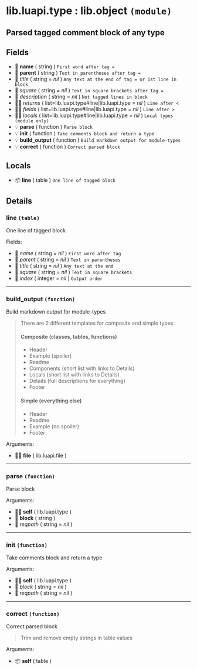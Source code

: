 # lib.luapi.type : lib.object `(module)`

## Parsed tagged comment block of any type

## Fields

- 📝 **name** ( string )
	`First word after tag =`
- 📝 **parent** ( string )
	`Text in parentheses after tag =`
- 📝 _title_ ( string = *nil* )
	`Any text at the end of tag = or 1st line in block`
- 📝 _square_ ( string = *nil* )
	`Text in square brackets after tag =`
- 📝 _description_ ( string = *nil* )
	`Not tagged lines in block`
- 👨‍👦 _returns_ ( list=lib.luapi.type#line|lib.luapi.type = *nil* )
	`Line after <`
- 👨‍👦 _fields_ ( list=lib.luapi.type#line|lib.luapi.type = *nil* )
	`Line after >`
- 👨‍👦 _locals_ ( list=lib.luapi.type#line|lib.luapi.type = *nil* )
	`Local types (module only)`
- 💡 **parse** ( function )
	`Parse block`
- 💡 **init** ( function )
	`Take comments block and return a type`
- 💡 **build_output** ( function )
	`Build markdown output for module-types`
- 💡 **correct** ( function )
	`Correct parsed block`

## Locals

- 📦 **line** ( table )
	`One line of tagged block`

## Details

### line `(table)`

One line of tagged block

Fields:

- 📝 _name_ ( string = *nil* )
	`First word after tag`
- 📝 _parent_ ( string = *nil* )
	`Text in parentheses`
- 📝 _title_ ( string = *nil* )
	`Any text at the end`
- 📝 _square_ ( string = *nil* )
	`Text in square brackets`
- 🧮 _index_ ( integer = *nil* )
	`Output order`

---

### build_output `(function)`

Build markdown output for module-types

> There are 2 different templates for composite and simple types:
>
> #### Composite (classes, tables, functions)
>
> + Header
> + Example    (spoiler)
> + Readme
> + Components (short list with links to Details)
> + Locals     (short list with links to Details)
> + Details    (full descriptions for everything)
> + Footer
>
> #### Simple (everything else)
>
> + Header
> + Readme
> + Example   (no spoiler)
> + Footer

Arguments:

- 👨‍👦 **file** ( lib.luapi.file )

---

### parse `(function)`

Parse block

Arguments:

- 👨‍👦 **self** ( lib.luapi.type )
- 📝 **block** ( string )
- 📝 _reqpath_ ( string = *nil* )

---

### init `(function)`

Take comments block and return a type

Arguments:

- 👨‍👦 **self** ( lib.luapi.type )
- 📝 _block_ ( string = *nil* )
- 📝 _reqpath_ ( string = *nil* )

---

### correct `(function)`

Correct parsed block

> Trim and remove empty strings in table values

Arguments:

- 📦 **self** ( table )
